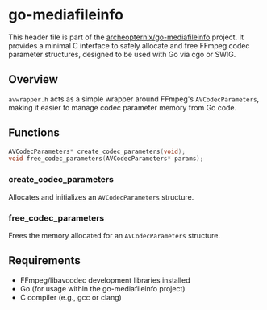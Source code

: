 # go-mediafileinfo

This header file is part of the [archeopternix/go-mediafileinfo](https://github.com/archeopternix/go-mediafileinfo) project. It provides a minimal C interface to safely allocate and free FFmpeg codec parameter structures, designed to be used with Go via cgo or SWIG.

## Overview

`avwrapper.h` acts as a simple wrapper around FFmpeg's `AVCodecParameters`, making it easier to manage codec parameter memory from Go code.

## Functions

```c
AVCodecParameters* create_codec_parameters(void);
void free_codec_parameters(AVCodecParameters* params);
```

### create_codec_parameters

Allocates and initializes an `AVCodecParameters` structure.

### free_codec_parameters

Frees the memory allocated for an `AVCodecParameters` structure.

## Requirements

* FFmpeg/libavcodec development libraries installed
* Go (for usage within the go-mediafileinfo project)
* C compiler (e.g., gcc or clang)
